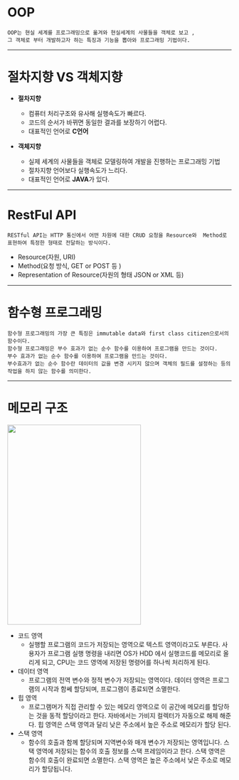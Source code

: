 OOP
===
    OOP는 현실 세계를 프로그래밍으로 옮겨와 현실세계의 사물들을 객체로 보고 ,
    그 객체로 부터 개발하고자 하는 특징과 기능을 뽑아와 프로그래밍 기법이다.

---

절차지향 VS 객체지향
===  

* **절차지향**    
  * 컴퓨터 처리구조와 유사해 실행속도가 빠르다.  
  * 코드의 순서가 바뀌면 동일한 결과를 보장하기 어렵다.
  * 대표적인 언어로 **C언어**


* **객체지향**   
  * 실제 세계의 사물들을 객체로 모델링하여 개발을 진행하는 프로그래밍 기법
  * 절차지향 언어보다 실행속도가 느리다.
  * 대표적인 언어로 **JAVA**가 있다.

---
RestFul API
===
    RESTful API는 HTTP 통신에서 어떤 차원에 대한 CRUD 요청을 Resource와  Method로 
    표현하여 특정한 형태로 전달하는 방식이다.
    
* Resource(자원, URI)
* Method(요청 방식, GET or POST 등 )
* Representation of Resource(자원의 형태 JSON or XML 등)

---

함수형 프로그래밍
===
    함수형 프로그래밍의 가장 큰 특징은 immutable data와 first class citizen으로서의 함수이다.
    함수형 프로그래밍은 부수 효과가 없는 순수 함수를 이용하여 프로그램을 만드는 것이다.
    부수 효과가 없는 순수 함수를 이용하여 프로그램을 만드는 것이다.
    부수효과가 없는 순수 함수란 데이터의 값을 변경 시키지 않으며 객체의 필드를 설정하는 등의 작업을 하지 않는 함수를 의미한다.

---

메모리 구조
===  
<img src="/Users/ryudongjae/Desktop/스크린샷 2021-12-01 오후 2.54.05.png" width="300" height="450"/>     

* 코드 영역 
  * 실행할 프로그램의 코드가 저장되는 영역으로 텍스트 영역이라고도 부른다. 사용자가 프로그램 실행 명령을 내리면 OS가 HDD 에서 실행코드를 메모리로 올리게 되고, CPU는 코드 영역에 저장된 명령어를 하나씩 처리하게 된다.
* 데이터 영역 
  * 프로그램의 전역 변수와 정적 변수가 저장되는 영역이다. 데이터 영역은 프로그램의 시작과 함쎄 할당되며, 프로그램이 종료되면 소멸한다.
* 힙 영역 
  * 프로그램머가 직접 관리할 수 있는 메모리 영역으로 이 공간에 메모리를 할당하는 것을 동적 할당이라고 한다. 자바에서는 가비지 컬렉터가 자동으로 해제 해준다. 힙 영역은 스택 영역과 달리 낮은 주소에서 높은 주소로 메모리가 할당 된다.
* 스택 영역 
  * 함수의 호출과 함께 할당되며 지역변수와 매개 변수가 저장되는 영역입니다. 스택 영역에 저장되는 함수의 호출 정보를 스택 프레임이라고 한다. 스택 영역은 함수의 호출이 완료되면 소멸한다. 스택 영역은 높은 주소에서 낮은 주소로 메모리가 할당됩니다.

